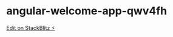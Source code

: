 # angular-welcome-app-qwv4fh

[Edit on StackBlitz ⚡️](https://stackblitz.com/edit/angular-welcome-app-qwv4fh)